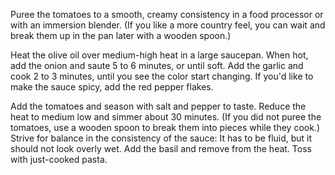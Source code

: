 Puree the tomatoes to a smooth, creamy consistency in a food processor or with an immersion blender. (If you like a more country feel, you can wait and break them up in the pan later with a wooden spoon.)

Heat the olive oil over medium-high heat in a large saucepan. When hot, add the onion and saute 5 to 6 minutes, or until soft. Add the garlic and cook 2 to 3 minutes, until you see the color start changing. If you'd like to make the sauce spicy, add the red pepper flakes.

Add the tomatoes and season with salt and pepper to taste. Reduce the heat to medium low and simmer about 30 minutes. (If you did not puree the tomatoes, use a wooden spoon to break them into pieces while they cook.) Strive for balance in the consistency of the sauce: It has to be fluid, but it should not look overly wet. Add the basil and remove from the heat. Toss with just-cooked pasta.